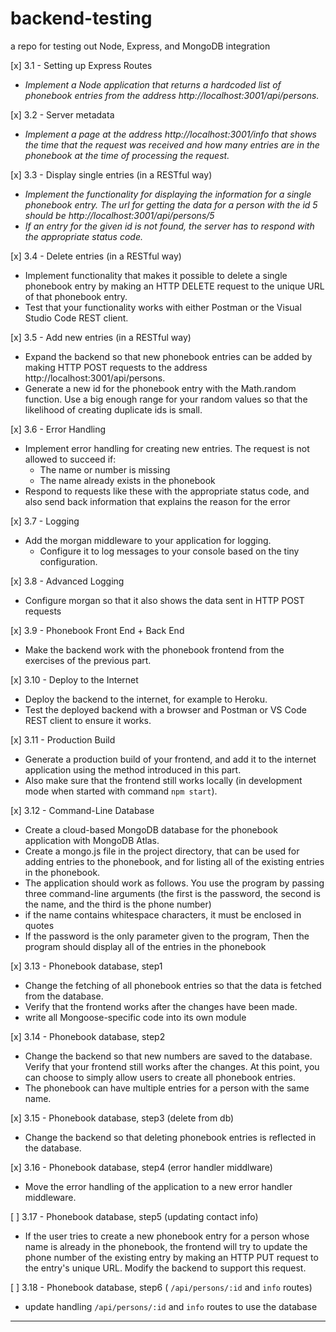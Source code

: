 # backend-testing

a repo for testing out Node, Express, and MongoDB integration

[x] 3.1 - Setting up Express Routes

- _Implement a Node application that returns a hardcoded list of phonebook entries from the address http://localhost:3001/api/persons._

[x] 3.2 - Server metadata

- _Implement a page at the address http://localhost:3001/info that shows the time that the request was received and how many entries are in the phonebook at the time of processing the request._

[x] 3.3 - Display single entries (in a RESTful way)

- _Implement the functionality for displaying the information for a single phonebook entry. The url for getting the data for a person with the id 5 should be http://localhost:3001/api/persons/5_
- _If an entry for the given id is not found, the server has to respond with the appropriate status code._

[x] 3.4 - Delete entries (in a RESTful way)

- Implement functionality that makes it possible to delete a single phonebook entry by making an HTTP DELETE request to the unique URL of that phonebook entry.
- Test that your functionality works with either Postman or the Visual Studio Code REST client.

[x] 3.5 - Add new entries (in a RESTful way)

- Expand the backend so that new phonebook entries can be added by making HTTP POST requests to the address http://localhost:3001/api/persons.
- Generate a new id for the phonebook entry with the Math.random function. Use a big enough range for your random values so that the likelihood of creating duplicate ids is small.

[x] 3.6 - Error Handling

- Implement error handling for creating new entries. The request is not allowed to succeed if:
  - The name or number is missing
  - The name already exists in the phonebook
- Respond to requests like these with the appropriate status code, and also send back information that explains the reason for the error

[x] 3.7 - Logging

- Add the morgan middleware to your application for logging.
  - Configure it to log messages to your console based on the tiny configuration.

[x] 3.8 - Advanced Logging

- Configure morgan so that it also shows the data sent in HTTP POST requests

[x] 3.9 - Phonebook Front End + Back End

- Make the backend work with the phonebook frontend from the exercises of the previous part.

[x] 3.10 - Deploy to the Internet

- Deploy the backend to the internet, for example to Heroku.
- Test the deployed backend with a browser and Postman or VS Code REST client to ensure it works.

[x] 3.11 - Production Build

- Generate a production build of your frontend, and add it to the internet application using the method introduced in this part.
- Also make sure that the frontend still works locally (in development mode when started with command `npm start`).

[x] 3.12 - Command-Line Database

- Create a cloud-based MongoDB database for the phonebook application with MongoDB Atlas.
- Create a mongo.js file in the project directory, that can be used for adding entries to the phonebook, and for listing all of the existing entries in the phonebook.
- The application should work as follows. You use the program by passing three command-line arguments (the first is the password, the second is the name, and the third is the phone number)
- if the name contains whitespace characters, it must be enclosed in quotes
- If the password is the only parameter given to the program, Then the program should display all of the entries in the phonebook

[x] 3.13 - Phonebook database, step1

- Change the fetching of all phonebook entries so that the data is fetched from the database.
- Verify that the frontend works after the changes have been made.
- write all Mongoose-specific code into its own module

[x] 3.14 - Phonebook database, step2

- Change the backend so that new numbers are saved to the database. Verify that your frontend still works after the changes.
  At this point, you can choose to simply allow users to create all phonebook entries.
- The phonebook can have multiple entries for a person with the same name.

[x] 3.15 - Phonebook database, step3 (delete from db)

- Change the backend so that deleting phonebook entries is reflected in the database.

[x] 3.16 - Phonebook database, step4 (error handler middlware)

- Move the error handling of the application to a new error handler middleware.

[ ] 3.17 - Phonebook database, step5 (updating contact info)

- If the user tries to create a new phonebook entry for a person whose name is already in the phonebook, the frontend will try to update the phone number of the existing entry by making an HTTP PUT request to the entry's unique URL. Modify the backend to support this request.

[ ] 3.18 - Phonebook database, step6 ( `/api/persons/:id` and `info` routes)

- update handling `/api/persons/:id` and `info` routes to use the database

---

